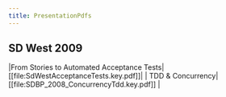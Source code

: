 ```yaml
---
title: PresentationPdfs
---
```

## SD West 2009

|From Stories to Automated Acceptance Tests|[[file:SdWestAcceptanceTests.key.pdf]]|
| TDD & Concurrency|[[file:SDBP_2008_ConcurrencyTdd.key.pdf]] |
 